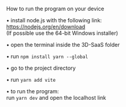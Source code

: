 How to run the program on your device

• install node.js with the following link: <br>
  https://nodejs.org/en/download <br>
  (If possible use the 64-bit Windows installer)

• open the terminal inside the 3D-SaaS folder
  
• run `npm install yarn --global`

• go to the project directory 

• run `yarn add vite`

• to run the program: <br>
  run `yarn dev` and open the localhost link

